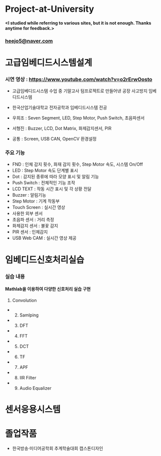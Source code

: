 # Project-at-University

#### <I studied while referring to various sites, but it is not enough. Thanks anytime for feedback.>
### <heejo5@naver.com>

# 고급임베디드시스템설계
### 시연 영상 : https://www.youtube.com/watch?v=o2rErwOosto

* 고급임베디드시스템 수업 중 기말고사 텀프로젝트로 만들어낸 공장 사고방지 임베디드시스템

* 한국산업기술대학교 전자공학과 임베디드시스템 전공 
* 우희조 : Seven Segment, LED, Step Motor, Push Switch, 초음파센서
* 서형진 : Buzzer,  LCD, Dot Matrix, 화제감지센서, PIR
* 공통 : Screen, USB CAN, OpenCV 환경설정

### 주요 기능 
* FND : 인체 감지 횟수, 화재 감지 횟수, Step Motor 속도,  시스템 On/Off 
* LED : Step Motor 속도 단계별 표시
* Dot : 감지된 종류에 따라 모양 표시 및 알림 기능
* Push Switch : 전체적인 기능 조작
* LCD TEXT : 작동 시간 표시 및 각 상황 전달
* Buzzer : 알림기능
* Step Motor : 기계 작동부
* Touch Screen : 실시간 영상
* 사용한 외부 센서
* 초음파 센서 : 거리 측정
* 화제감지 센서 : 불꽃 감지
* PIR 센서 : 인체감지
* USB Web CAM  : 실시간 영상 제공

# 임베디드신호처리실습
### 실습 내용
#### Mathlab을 이용하여 다양한 신호처리 실습 구현
1) Convolution
* 2) Samlping
* 3) DFT
* 4) FFT
* 5) DCT
* 6) TF
* 7) APF
* 8) IIR Filter
* 9) Audio Equalizer

# 센서응용시스템

# 졸업작품
* 한국방송·미디어공학회 추계학술대회 캡스톤디자인



